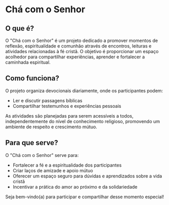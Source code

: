 # Chá com o Senhor

## O que é?

O "Chá com o Senhor" é um projeto dedicado a promover momentos de reflexão, espiritualidade e comunhão através de encontros, leituras e atividades relacionadas à fé cristã. O objetivo é proporcionar um espaço acolhedor para compartilhar experiências, aprender e fortalecer a caminhada espiritual.

## Como funciona?

O projeto organiza devocionais diariamente, onde os participantes podem:

- Ler e discutir passagens bíblicas
- Compartilhar testemunhos e experiências pessoais

As atividades são planejadas para serem acessíveis a todos, independentemente do nível de conhecimento religioso, promovendo um ambiente de respeito e crescimento mútuo.

## Para que serve?

O "Chá com o Senhor" serve para:

- Fortalecer a fé e a espiritualidade dos participantes
- Criar laços de amizade e apoio mútuo
- Oferecer um espaço seguro para dúvidas e aprendizados sobre a vida cristã
- Incentivar a prática do amor ao próximo e da solidariedade

Seja bem-vindo(a) para participar e compartilhar desse momento especial!